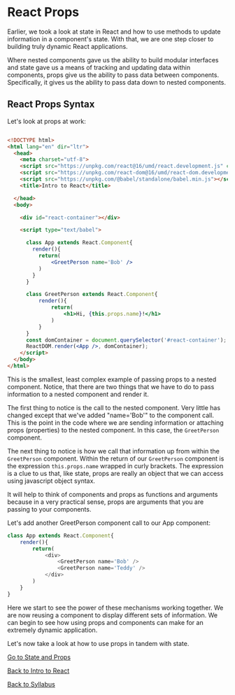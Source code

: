 # React Props

Earlier, we took a look at state in React and how to use methods to update information in a component's state. With that, we are one step closer to building truly dynamic React applications.

Where nested components gave us the ability to build modular interfaces and state gave us a means of tracking and updating data within components, props give us the ability to pass data between components. Specifically, it gives us the ability to pass data down to nested components.

## React Props Syntax

Let's look at props at work:

```html

<!DOCTYPE html>
<html lang="en" dir="ltr">
  <head>
    <meta charset="utf-8">
    <script src="https://unpkg.com/react@16/umd/react.development.js" crossorigin></script>
    <script src="https://unpkg.com/react-dom@16/umd/react-dom.development.js" crossorigin></script>
    <script src="https://unpkg.com/@babel/standalone/babel.min.js"></script>
    <title>Intro to React</title>

  </head>
  <body>

    <div id="react-container"></div>

    <script type="text/babel">

      class App extends React.Component{
        render(){
          return(
              <GreetPerson name='Bob' />
          )
        }
      }

      class GreetPerson extends React.Component{
          render(){
              return(
                  <h1>Hi, {this.props.name}!</h1>
              )
          }
      }
      const domContainer = document.querySelector('#react-container');
      ReactDOM.render(<App />, domContainer);
    </script>
  </body>
</html>
```

This is the smallest, least complex example of passing props to a nested component. Notice, that there are two things that we have to do to pass information to a nested component and render it.

The first thing to notice is the call to the nested component. Very little has changed except that we've added "name='Bob'" to the component call. This is the point in the code where we are sending information or attaching props (properties) to the nested component. In this case, the `GreetPerson` component.

The next thing to notice is how we call that information up from within the `GreetPerson` component. Within the return of our `GreetPerson` component is the expression `this.props.name` wrapped in curly brackets. The expression is a clue to us that, like state, props are really an object that we can access using javascript object syntax.

It will help to think of components and props as functions and arguments because in a very practical sense, props are arguments that you are passing to your components.

Let's add another GreetPerson component call to our App component:

```javascript
class App extends React.Component{
    render(){
        return(
            <div>
                <GreetPerson name='Bob' />
                <GreetPerson name='Teddy' />
            </div>
        )
    }
}
```

Here we start to see the power of these mechanisms working together. We are now reusing a component to display different sets of information. We can begin to see how using props and components can make for an extremely dynamic application.

Let's now take a look at how to use props in tandem with state.


[Go to State and Props](./06react_state_and_props.md)


[Back to Intro to React](./04react_state.md)


[Back to Syllabus](../README.md)